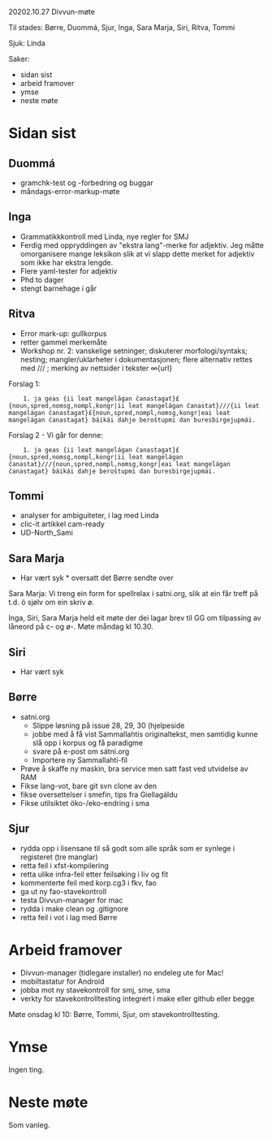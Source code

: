 20202.10.27 Divvun-møte

Til stades: Børre, Duommá, Sjur, Inga, Sara Marja, Siri, Ritva, Tommi

Sjuk: Linda

Saker:
* sidan sist
* arbeid framover
* ymse
* neste møte

#  Sidan sist

##  Duommá
* gramchk-test og -forbedring og buggar
* måndags-error-markup-møte

##  Inga
* Grammatikkkontroll med Linda, nye regler for SMJ
* Ferdig med oppryddingen av "ekstra lang"-merke for adjektiv. Jeg måtte
  omorganisere mange leksikon slik at vi slapp dette merket for adjektiv som
  ikke har ekstra lengde.
* Flere yaml-tester for adjektiv
* Phd to dager
* stengt barnehage i går

##  Ritva 
* Error mark-up: gullkorpus 
* retter gammel merkemåte 
* Workshop nr. 2: vanskelige setninger; diskuterer morfologi/syntaks; nesting; 
  mangler/uklarheter i dokumentasjonen; flere alternativ rettes med /// ; 
  merking av nettsider i tekster ∞{url}

Forslag 1:
```
    1. ja geas {ii leat mangelágan čanastagat}£{noun,spred,nomsg,nompl,kongr|ii leat mangelágan čanastat}///{ii leat mangelágan čanastagat}£{noun,spred,nompl,nomsg,kongr|eai leat mangelágan čanastagat} báikái dahje beroštupmi dan buresbirgejupmái.
```

Forslag 2 - Vi går for denne:
```
    1. ja geas {ii leat mangelágan čanastagat}£{noun,spred,nomsg,nompl,kongr|ii leat mangelágan čanastat}///{noun,spred,nompl,nomsg,kongr|eai leat mangelágan čanastagat} báikái dahje beroštupmi dan buresbirgejupmái.
```

##  Tommi
* analyser for ambiguiteter, i lag med Linda
* clic-it artikkel cam-ready
* UD-North_Sami

##  Sara Marja
* Har vært syk
* oversatt det Børre sendte over

Sara Marja: Vi treng ein form for spellrelax i satni.org, slik at ein får treff
på t.d. ö sjølv om ein skriv ø.

Inga, Siri, Sara Marja held eit møte der dei lagar brev til GG om tilpassing av
låneord på c- og ø-.
Møte måndag kl 10.30.

##  Siri
* Har vært syk

## Børre
* satni.org
    - Slippe løsning på issue 28, 29, 30 (hjelpeside
    - jobbe med å få vist Sammallahtis originaltekst, men samtidig kunne slå opp
   i korpus og få paradigme
    - svare på e-post om sátni.org
    - Importere ny Sammallahti-fil
* Prøve å skaffe ny maskin, bra service men satt fast ved utvidelse av RAM
* Fikse lang-vot, bare git svn clone av den
* fikse oversettelser i smefin, tips fra Giellagáldu
* Fikse utilsiktet öko-/eko-endring i sma

##  Sjur
* rydda opp i lisensane til så godt som alle språk som er synlege i registeret
  (tre manglar)
* retta feil i xfst-kompilering
* retta ulike infra-feil etter feilsøking i liv og fit
* kommenterte feil med korp.cg3 i fkv, fao
* ga ut ny fao-stavekontroll
* testa Divvun-manager for mac
* rydda i make clean og .gitignore
* retta feil i vot i lag med Børre

#  Arbeid framover
* Divvun-manager (tidlegare installer) no endeleg ute for Mac!
* mobiltastatur for Android
* jobba mot ny stavekontroll for smj, sme, sma
* verkty for stavekontrolltesting integrert i make eller github eller begge

Møte onsdag kl 10: Børre, Tommi, Sjur, om stavekontrolltesting.

#  Ymse

Ingen ting.

#  Neste møte

Som vanleg.
